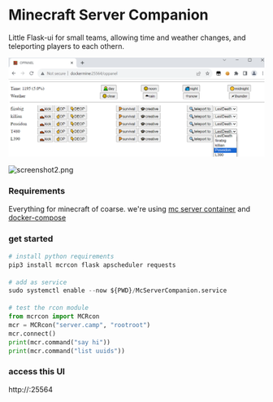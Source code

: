 # Minecraft Server Companion
Little Flask-ui for small teams, allowing time and weather changes, and teleporting players to each othern.

![screenshot.png](screenshot.png)

![screenshot2.png](screenshot2.png)

### Requirements
Everything for minecraft of coarse. we're using [mc server container](https://github.com/itzg/docker-minecraft-server) and [docker-compose](https://docs.docker.com/compose/install/)

### get started
```python
# install python requirements
pip3 install mcrcon flask apscheduler requests

# add as service
sudo systemctl enable --now ${PWD}/McServerCompanion.service

# test the rcon module
from mcrcon import MCRcon
mcr = MCRcon("server.camp", "rootroot")
mcr.connect()
print(mcr.command("say hi"))
print(mcr.command("list uuids"))
```

### access this UI
http://<serverIP>:25564